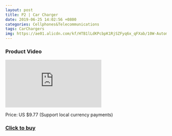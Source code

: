 ```yaml
---
layout: post
title: P2 | Car Charger
date: 2019-06-25 14:02:56 +0800
categories: Cellphones&Telecommunications
tags: CarChargers
img: https://ae01.alicdn.com/kf/HTB1lLdKPcbpK1RjSZFyq6x_qFXab/10W-Automatic-Wireless-Car-Charger-Qi-Fast-Charging-Mount-Bracket-For-iPhone-XS-XR-X-8.jpg_220x220xz.jpg
---
```


### Product Video
<iframe src="https://www.youtube.com/embed/CfY4NRiJurk" scrolling="no" border="0" frameborder="no" framespacing="0" allowfullscreen="true"> </iframe>

Price: US $9.77 (Support local currency payments)
### <a href="http://s.click.aliexpress.com/e/bHQUf6Gg">Click to buy</a>
